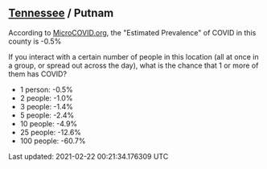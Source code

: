 
## [Tennessee](/united-states/tennessee) / Putnam

According to [MicroCOVID.org](http://microcovid.org),
the "Estimated Prevalence" of COVID in this county is -0.5%

If you interact with a certain number of people in this location
(all at once in a group, or spread out across the day), what is the chance that
1 or more of them has COVID?

- 1 person: -0.5%
- 2 people: -1.0%
- 3 people: -1.4%
- 5 people: -2.4%
- 10 people: -4.9%
- 25 people: -12.6%
- 100 people: -60.7%

Last updated: 2021-02-22 00:21:34.176309 UTC
